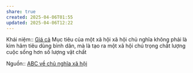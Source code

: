 ```yaml
---
share: true
created: 2025-04-06T01:55
updated: 2025-04-06T12:22
---
```

Khái niệm:: [Giá cả](../../%CE%9E%20Kh%C3%A1i%20ni%E1%BB%87m/Gi%C3%A1%20c%E1%BA%A3.md)
Mục tiêu của một xã hội xã hội chủ nghĩa không phải là kìm hãm tiêu dùng bình dân, mà là tạo ra một xã hội chú trọng chất lượng cuộc sống hơn số lượng vật chất

Nguồn:: [ABC về chủ nghĩa xã hội](../../%CE%9E%20Ngu%E1%BB%93n/ABC%20v%E1%BB%81%20ch%E1%BB%A7%20ngh%C4%A9a%20x%C3%A3%20h%E1%BB%99i.md)